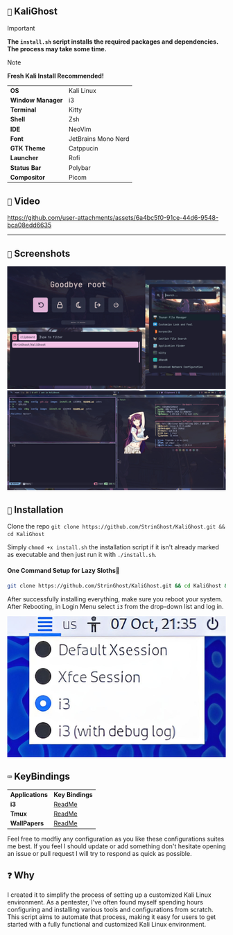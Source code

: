 ## `🐲` KaliGhost

>[!Important]
>**The `install.sh` script installs the required packages and dependencies. The process may take some time.**

>[!Note]
>**Fresh Kali Install Recommended!**

<table>
    <tr>
        <td><b>OS</b></td>
        <td>Kali Linux</td>
    </tr>
    <tr>
        <td><b>Window Manager</b></td>
        <td>i3</td>
    </tr>
    <tr>
        <td><b>Terminal</b></td>
        <td>Kitty</td>
    </tr>
    <tr>
        <td><b>Shell</b></td>
        <td>Zsh</td>
    </tr>
    <tr>
        <td><b>IDE</b></td>
        <td>NeoVim</td>
    </tr>
    <tr>
        <td><b>Font</b></td>
        <td>JetBrains Mono Nerd</td>
    <tr>
        <td><b>GTK Theme</b></td>
        <td>Catppucin</td>
    </tr>
    <tr>
        <td><b>Launcher</b></td>
        <td>Rofi</td>
    </tr>
    <tr>
        <td><b>Status Bar</b></td>
        <td>Polybar</td>
    </tr>
    <tr>
        <td><b>Compositor</b></td>
        <td>Picom</td>
    </tr>
</table>

## `🎥` Video
https://github.com/user-attachments/assets/6a4bc5f0-91ce-44d6-9548-bca08edd6635

---

## `📸` Screenshots
![Shot](Assets/Shot.jpg)
![full](Assets/full.jpg)

## `💾` Installation
Clone the repo `git clone https://github.com/StrinGhost/KaliGhost.git && cd KaliGhost`

Simply `chmod +x install.sh` the installation script if it isn't already marked as executable and then just run it with `./install.sh`. 

#### **One Command Setup for Lazy Sloths🦥**
```bash
git clone https://github.com/StrinGhost/KaliGhost.git && cd KaliGhost && ./install.sh
```

After successfully installing everything, make sure you reboot your system.
After Rebooting, in Login Menu select `i3` from the drop-down list and log in.

![i3wm](Assets/i3wm.png)


## `⌨️` KeyBindings
<table>
    <tr>
        <td><b>Applications</b></td>
        <td><b>Key Bindings</b></td>
    </tr>
    <tr>
        <td><b>i3</b></td>
        <td><a href=config/i3>ReadMe</a></td>
    </tr>
    <tr>
        <td><b>Tmux</b></td>
        <td><a href=config/tmux>ReadMe</a></td>
    </tr>
    <tr>
        <td><b>WallPapers</b></td>
        <td><a href=https://github.com/StrinGhost/WallPaper-Collection>ReadMe</a></td>
    </tr>
    </tr>
</table>

Feel free to modfiy any configuration as you like these configurations suites me best. If you feel I should update or add something don't hesitate opening an issue or pull request I will try to respond as quick as possible.

## `❓` Why
I created it to simplify the process of setting up a customized Kali Linux environment. As a pentester, I've often found myself spending hours configuring and installing various tools and configurations from scratch. This script aims to automate that process, making it easy for users to get started with a fully functional and customized Kali Linux environment.

